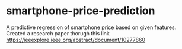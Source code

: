 # smartphone-price-prediction
A predictive regression of smartphone price based on given features. Created a research paper thorugh this link https://ieeexplore.ieee.org/abstract/document/10277860